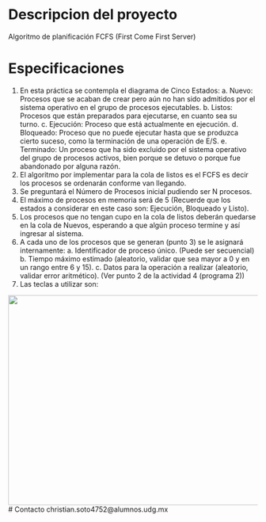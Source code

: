 # Descripcion del proyecto
Algoritmo de planificación FCFS (First Come First Server)

# Especificaciones
1. En esta práctica se contempla el diagrama de Cinco Estados:
    a. Nuevo: Procesos que se acaban de crear pero aún no han sido admitidos por el sistema
       operativo en el grupo de procesos ejecutables.
    b. Listos: Procesos que están preparados para ejecutarse, en cuanto sea su turno.
    c. Ejecución: Proceso que está actualmente en ejecución.
    d. Bloqueado: Proceso que no puede ejecutar hasta que se produzca cierto suceso, como
       la terminación de una operación de E/S.
    e. Terminado: Un proceso que ha sido excluido por el sistema operativo del grupo de
       procesos activos, bien porque se detuvo o porque fue abandonado por alguna razón.
2. El algoritmo por implementar para la cola de listos es el FCFS es decir los procesos se
   ordenarán conforme van llegando.
3. Se preguntará el Número de Procesos inicial pudiendo ser N procesos.
4. El máximo de procesos en memoria será de 5 (Recuerde que los estados a considerar en este
   caso son: Ejecución, Bloqueado y Listo).
5. Los procesos que no tengan cupo en la cola de listos deberán quedarse en la cola de Nuevos,
   esperando a que algún proceso termine y así ingresar al sistema.
6. A cada uno de los procesos que se generan (punto 3) se le asignará internamente:
    a. Identificador de proceso único. (Puede ser secuencial)
    b. Tiempo máximo estimado (aleatorio, validar que sea mayor a 0 y en un rango entre
       6 y 15).
    c. Datos para la operación a realizar (aleatorio, validar error aritmético). (Ver punto 2
       de la actividad 4 (programa 2))
7. Las teclas a utilizar son: 
<img src="https://cdn.discordapp.com/attachments/762088441314934794/859551993831489556/Screenshot_1.png" width="700" height="424">
# Contacto
christian.soto4752@alumnos.udg.mx  
